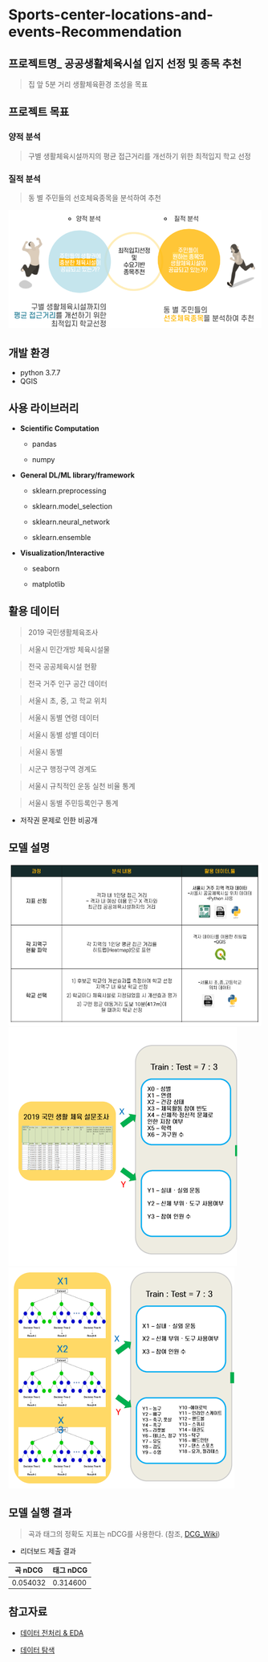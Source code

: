 # Sports-center-locations-and-events-Recommendation
## 프로젝트명_ 공공생활체육시설 입지 선정 및 종목 추천



> 집 앞 5분 거리 생활체육환경 조성을 목표




## 프로젝트 목표

### 양적 분석

> 구별 생활체육시설까지의 평균 접근거리를 개선하기 위한 최적입지 학교 선정
>
### 질적 분석

> 동 별 주민들의 선호체육종목을 분석하여 추천

![프로젝트 목표](./img/img.PNG)



## 개발 환경

- python 3.7.7
- QGIS


## 사용 라이브러리

- **Scientific Computation**

  - pandas

  - numpy
  
    

- **General DL/ML library/framework**

  - sklearn.preprocessing
  
  - sklearn.model_selection
  
  - sklearn.neural_network
  
  - sklearn.ensemble



- **Visualization/Interactive**

  - seaborn

  - matplotlib

    

## 활용 데이터

> 2019 국민생활체육조사

> 서울시 민간개방 체육시설물

> 전국 공공체육시설 현황

> 전국 거주 인구 공간 데이터

> 서울시 초, 중, 고 학교 위치

> 서울시 동별 연령 데이터

> 서울시 동별 성별 데이터

> 서울시 동별 

> 시군구 행정구역 경계도

> 서울시 규칙적인 운동 실천 비율 통계

> 서울시 동별 주민등록인구 통계

* 저작권 문제로 인한 비공개




## 모델 설명
![입지 분석](./img/location.PNG)
![종목 추천1](./img/img1.PNG) ![종목 추천2](./img/img2.PNG)


## 모델 실행 결과

> 곡과 태그의 정확도 지표는 nDCG를 사용한다. (참조, [DCG_Wiki](https://en.wikipedia.org/wiki/Discounted_cumulative_gain))



- 리더보드 제출 결과

| 곡 nDCG  | 태그 nDCG |
| -------- | --------- |
| 0.054032 | 0.314600  |



## 참고자료

- [데이터 전처리 & EDA](https://arena.kakao.com/forum/topics/191)

- [데이터 탐색](https://brunch.co.kr/@kakao-it/343)
